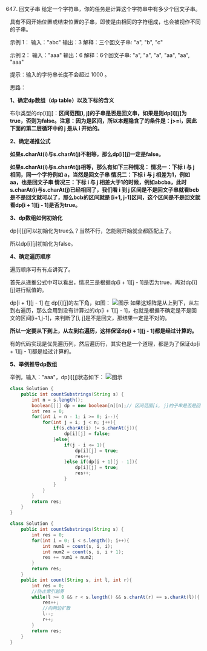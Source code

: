 

647. 回文子串
给定一个字符串，你的任务是计算这个字符串中有多少个回文子串。

具有不同开始位置或结束位置的子串，即使是由相同的字符组成，也会被视作不同的子串。

示例 1：
输入："abc"
输出：3
解释：三个回文子串: "a", "b", "c"

示例 2：
输入："aaa"
输出：6
解释：6个回文子串: "a", "a", "a", "aa", "aa", "aaa"

提示：输入的字符串长度不会超过 1000 。

思路：

**1、确定dp数组（dp table）以及下标的含义**

布尔类型的dp[i][j]：**区间范围[i, j]的子串是否是回文串，如果是则dp[i][j]为true，否则为false。注意：因为是区间，所以本题隐含了的条件是：j>=i，因此下面的第二层循环中的 j 是从 i 开始的。**

**2、确定递推公式**

**如果s.charAt(i)与s.charAt(j)不相等，那么dp[i][j]一定是false。**

**如果s.charAt(i)与s.charAt(j)相等，那么有如下三种情况：
情况一：下标 i 与 j 相同，同一个字符例如 a，当然是回文子串
情况二：下标 i 与 j 相差为1，例如aa，也是回文子串
情况三：下标 i 与 j 相差大于1的时候，例如abcba，此时s.charAt(i)与s.charAt(j)已经相同了，我们看 i 到 j 区间是不是回文子串就看bcb是不是回文就可以了，那么bcb的区间就是 [i+1, j-1]区间，这个区间是不是回文就看dp[i + 1][j - 1]是否为true。**

**3、dp数组如何初始化**

dp[i][j]可以初始化为true么？当然不行，怎能刚开始就全都匹配上了。

所以dp[i][j]初始化为false。

**4、确定遍历顺序**

遍历顺序可有有点讲究了。

首先从递推公式中可以看出，情况三是根据dp[i + 1][j - 1]是否为true，再对dp[i][j]进行赋值的。

dp[i + 1][j - 1] 在 dp[i][j]的左下角，如图：
![图示](https://img-blog.csdnimg.cn/20210412223233862.png?x-oss-process=image/watermark,type_ZmFuZ3poZW5naGVpdGk,shadow_10,text_aHR0cHM6Ly9ibG9nLmNzZG4ubmV0L3dlaXhpbl80NjQ5NzUwMw==,size_16,color_FFFFFF,t_70)
如果这矩阵是从上到下，从左到右遍历，那么会用到没有计算过的dp[i + 1][j - 1]，也就是根据不确定是不是回文的区间[i+1,j-1]，来判断了[i, j]是不是回文，那结果一定是不对的。

**所以一定要从下到上，从左到右遍历，这样保证dp[i + 1][j - 1]都是经过计算的。**

有的代码实现是优先遍历列，然后遍历行，其实也是一个道理，都是为了保证dp[i + 1][j - 1]都是经过计算的。

**5、举例推导dp数组**

举例，输入："aaa"，dp[i][j]状态如下：
![图示](https://img-blog.csdnimg.cn/20210412223518446.png?x-oss-process=image/watermark,type_ZmFuZ3poZW5naGVpdGk,shadow_10,text_aHR0cHM6Ly9ibG9nLmNzZG4ubmV0L3dlaXhpbl80NjQ5NzUwMw==,size_16,color_FFFFFF,t_70)
```java
class Solution {
    public int countSubstrings(String s) {
        int n = s.length();
        boolean[][] dp = new boolean[n][n];// 区间范围[i, j]的子串是否是回文串，如果是则dp[i][j]为true，否则为false
        int res = 0;
        for(int i = n - 1; i >= 0; i--){
            for(int j = i; j < n; j++){
                if(s.charAt(i) != s.charAt(j)){
                    dp[i][j] = false;
                }else{
                    if(j - i <= 1){
                        dp[i][j] = true;
                        res++;
                    }else if(dp[i + 1][j - 1]){
                        dp[i][j] = true;
                        res++;
                    }
                }
            }
        }
        return res;
    }
}
```

```java
class Solution {
    public int countSubstrings(String s) {
        int res = 0;
        for(int i = 0; i < s.length(); i++){
            int num1 = count(s, i, i);
            int num2 = count(s, i, i + 1);
            res += num1 + num2;
        }
        return res;
    }
    public int count(String s, int l, int r){
        int res = 0;
        //防止索引越界
        while(l >= 0 && r < s.length() && s.charAt(r) == s.charAt(l)){
            res++;
            //向两边扩散
            l--;
            r++;
        }
        return res;
    }
}
```